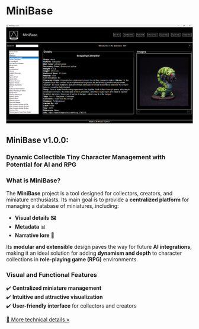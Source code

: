 # MiniBase

![Screenshot of the application](screenshots/home_screen.png)

## MiniBase v1.0.0: 
### Dynamic Collectible Tiny Character Management with Potential for AI and RPG

### What is MiniBase?

The **MiniBase** project is a tool designed for collectors, creators, and miniature enthusiasts. Its main goal is to provide a **centralized platform** for managing a database of miniatures, including:
- **Visual details** 🖼️
- **Metadata** 📊
- **Narrative lore** 📖

Its **modular and extensible** design paves the way for future **AI integrations**, making it an ideal solution for adding **dynamism and depth** to character collections in **role-playing game (RPG)** environments.

### Visual and Functional Features

✔️ **Centralized miniature management**  
✔️ **Intuitive and attractive visualization**  
✔️ **User-friendly interface** for collectors and creators  

[📜 More technical details »](src/TECNOLOGIA.md)
